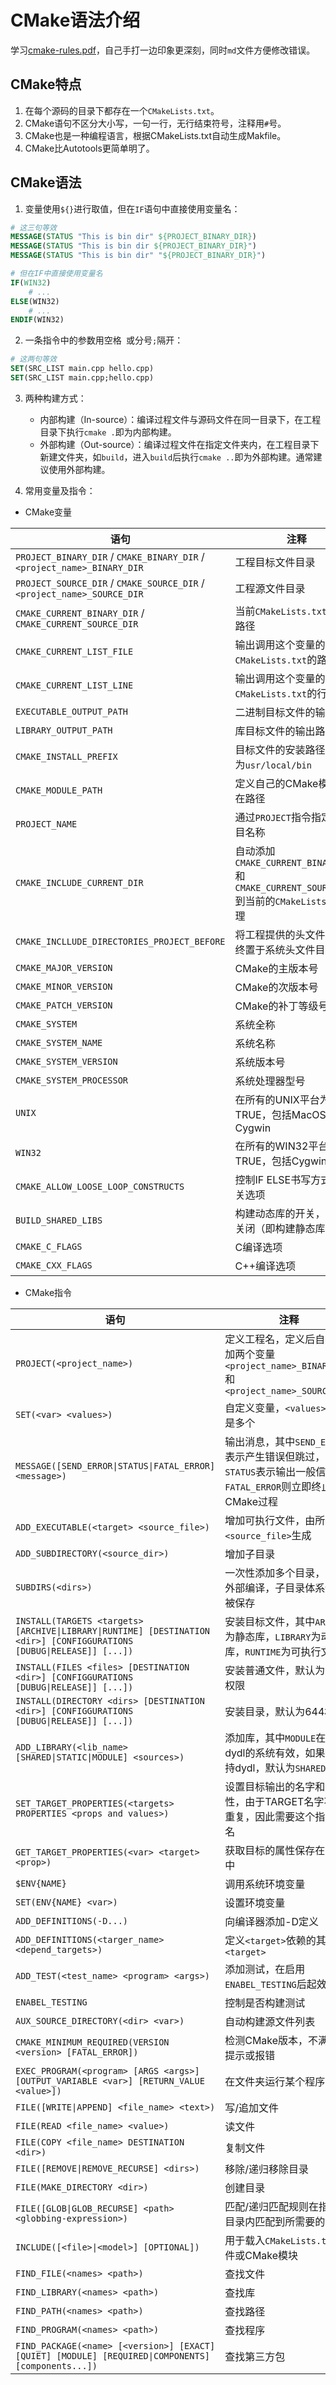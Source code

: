 # CMake语法介绍

学习[cmake-rules.pdf](https://github.com/Akagi201/learning-cmake/blob/master/docs/cmake-rules.pdf)，自己手打一边印象更深刻，同时`md`文件方便修改错误。

## CMake特点

1. 在每个源码的目录下都存在一个`CMakeLists.txt`。
2. CMake语句不区分大小写，一句一行，无行结束符号，注释用`#`号。
3. CMake也是一种编程语言，根据CMakeLists.txt自动生成Makfile。
4. CMake比Autotools更简单明了。

## CMake语法

1. 变量使用`${}`进行取值，但在`IF`语句中直接使用变量名：

``` cmake
# 这三句等效
MESSAGE(STATUS "This is bin dir" ${PROJECT_BINARY_DIR})
MESSAGE(STATUS "This is bin dir ${PROJECT_BINARY_DIR}")
MESSAGE(STATUS "This is bin dir" "${PROJECT_BINARY_DIR}")

# 但在IF中直接使用变量名
IF(WIN32)
	# ...
ELSE(WIN32)
	# ...
ENDIF(WIN32)
```

2. 一条指令中的参数用空格` `或分号`;`隔开：

``` cmake
# 这两句等效
SET(SRC_LIST main.cpp hello.cpp)
SET(SRC_LIST main.cpp;hello.cpp)
```

3. 两种构建方式：

	- 内部构建（In-source）：编译过程文件与源码文件在同一目录下，在工程目录下执行`cmake .`即为内部构建。
	- 外部构建（Out-source）：编译过程文件在指定文件夹内，在工程目录下新建文件夹，如`build`，进入`build`后执行`cmake ..`即为外部构建。通常建议使用外部构建。

4. 常用变量及指令：

- CMake变量

| 语句 | 注释 |
| ---- | ---- |
| `PROJECT_BINARY_DIR` / `CMAKE_BINARY_DIR` / `<project_name>_BINARY_DIR` | 工程目标文件目录 |
| `PROJECT_SOURCE_DIR` / `CMAKE_SOURCE_DIR` / `<project_name>_SOURCE_DIR` | 工程源文件目录 |
| `CMAKE_CURRENT_BINARY_DIR` / `CMAKE_CURRENT_SOURCE_DIR` | 当前`CMakeLists.txt`所在的路径 |
| `CMAKE_CURRENT_LIST_FILE` | 输出调用这个变量的`CMakeLists.txt`的路径 |
| `CMAKE_CURRENT_LIST_LINE` | 输出调用这个变量的`CMakeLists.txt`的行号 |
| `EXECUTABLE_OUTPUT_PATH` | 二进制目标文件的输出路径 |
| `LIBRARY_OUTPUT_PATH` | 库目标文件的输出路径 |
| `CMAKE_INSTALL_PREFIX` | 目标文件的安装路径，默认为`usr/local/bin` |
| `CMAKE_MODULE_PATH` | 定义自己的CMake模块所在路径 |
| `PROJECT_NAME` | 通过`PROJECT`指令指定的项目名称 |
| `CMAKE_INCLUDE_CURRENT_DIR` | 自动添加`CMAKE_CURRENT_BINARY_DIR`和`CMAKE_CURRENT_SOURCE_DIR`到当前的`CMakeLists.txt`处理 |
| `CMAKE_INCLLUDE_DIRECTORIES_PROJECT_BEFORE` | 将工程提供的头文件目录始终置于系统头文件目录之前 |
| `CMAKE_MAJOR_VERSION` | CMake的主版本号 |
| `CMAKE_MINOR_VERSION` | CMake的次版本号 |
| `CMAKE_PATCH_VERSION` | CMake的补丁等级号 |
| `CMAKE_SYSTEM` | 系统全称 |
| `CMAKE_SYSTEM_NAME` | 系统名称 |
| `CMAKE_SYSTEM_VERSION` | 系统版本号 |
| `CMAKE_SYSTEM_PROCESSOR` | 系统处理器型号 |
| `UNIX` | 在所有的UNIX平台为TRUE，包括MacOS和Cygwin |
| `WIN32` | 在所有的WIN32平台为TRUE，包括Cygwin |
| `CMAKE_ALLOW_LOOSE_LOOP_CONSTRUCTS` | 控制IF ELSE书写方式的开关选项 |
| `BUILD_SHARED_LIBS` | 构建动态库的开关，默认为关闭（即构建静态库） |
| `CMAKE_C_FLAGS` | C编译选项 |
| `CMAKE_CXX_FLAGS` | C++编译选项 |

- CMake指令

| 语句 | 注释 |
| ---- | ---- |
| `PROJECT(<project_name>)` | 定义工程名，定义后自动添加两个变量`<project_name>_BINARY_DIR`和`<project_name>_SOURCE_DIR` |
| `SET(<var> <values>)` | 自定义变量，`<values>`可以是多个 |
| `MESSAGE([SEND_ERROR\|STATUS\|FATAL_ERROR] <message>)` | 输出消息，其中`SEND_ERROR`表示产生错误但跳过，`STATUS`表示输出一般信息，`FATAL_ERROR`则立即终止所有CMake过程 |
| `ADD_EXECUTABLE(<target> <source_file>)` | 增加可执行文件，由所有的`<source_file>`生成 |
| `ADD_SUBDIRECTORY(<source_dir>)` | 增加子目录 |
| `SUBDIRS(<dirs>)` | 一次性添加多个目录，即使外部编译，子目录体系依然被保存 |
| `INSTALL(TARGETS <targets> [ARCHIVE\|LIBRARY\|RUNTIME] [DESTINATION <dir>] [CONFIGGURATIONS [DUBUG\|RELEASE]] [...])` | 安装目标文件，其中`ARCHIVE`为静态库，`LIBRARY`为动态库，`RUNTIME`为可执行文件 |
| `INSTALL(FILES <files> [DESTINATION <dir>] [CONFIGGURATIONS [DUBUG\|RELEASE]] [...])` | 安装普通文件，默认为644权限 |
| `INSTALL(DIRECTORY <dirs> [DESTINATION <dir>] [CONFIGGURATIONS [DUBUG\|RELEASE]] [...])` | 安装目录，默认为644权限 |
| `ADD_LIBRARY(<lib_name> [SHARED\|STATIC\|MODULE] <sources>)` | 添加库，其中`MODULE`在使用dydl的系统有效，如果不支持dydl，默认为`SHARED` |
| `SET_TARGET_PROPERTIES(<targets> PROPERTIES <props and values>)` | 设置目标输出的名字和属性，由于TARGET名字不能重复，因此需要这个指令改名 |
| `GET_TARGET_PROPERTIES(<var> <target> <prop>)` | 获取目标的属性保存在变量中 |
| `$ENV{NAME}` | 调用系统环境变量 |
| `SET(ENV{NAME} <var>)` | 设置环境变量 |
| `ADD_DEFINITIONS(-D...)` | 向编译器添加-D定义 |
| `ADD_DEFINITIONS(<targer_name> <depend_targets>)` | 定义`<target>`依赖的其他`<target>` |
| `ADD_TEST(<test_name> <program> <args>)` | 添加测试，在启用`ENABEL_TESTING`后起效 |
| `ENABEL_TESTING` | 控制是否构建测试 |
| `AUX_SOURCE_DIRECTORY(<dir> <var>)` | 自动构建源文件列表 |
| `CMAKE_MINIMUM_REQUIRED(VERSION <version> [FATAL_ERROR])` | 检测CMake版本，不满足就提示或报错 |
| `EXEC_PROGRAM(<program> [ARGS <args>] [OUTPUT_VARIABLE <var>] [RETURN_VALUE <value>])` | 在文件夹运行某个程序 |
| `FILE([WRITE\|APPEND] <file_name> <text>)` | 写/追加文件 |
| `FILE(READ <file_name> <value>)` | 读文件 |
| `FILE(COPY <file_name> DESTINATION <dir>)` | 复制文件 |
| `FILE([REMOVE\|REMOVE_RECURSE] <dirs>)` | 移除/递归移除目录 |
| `FILE(MAKE_DIRECTORY <dir>)` | 创建目录 |
| `FILE([GLOB\|GLOB_RECURSE] <path> <globbing-expression>)` | 匹配/递归匹配规则在指定的目录内匹配到所需要的文件 |
| `INCLUDE([<file>\|<model>] [OPTIONAL])` | 用于载入`CMakeLists.txt`文件或CMake模块 |
| `FIND_FILE(<names> <path>)` | 查找文件 |
| `FIND_LIBRARY(<names> <path>)` | 查找库 |
| `FIND_PATH(<names> <path>)` | 查找路径 |
| `FIND_PROGRAM(<names> <path>)` | 查找程序 |
| `FIND_PACKAGE(<name> [<version>] [EXACT] [QUIET] [MODULE] [REQUIRED\|COMPONENTS] [components...])` | 查找第三方包 |


